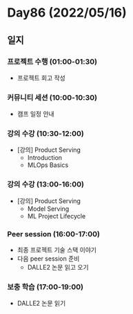 # Day86 (2022/05/16)

## 일지

### 프로젝트 수행 (01:00-01:30)

  * 프로젝트 회고 작성

### 커뮤니티 세션 (10:00-10:30)

  * 캠프 일정 안내

### 강의 수강 (10:30-12:00)

  * [강의] Product Serving
    * Introduction
    * MLOps Basics

### 강의 수강 (13:00-16:00)

  * [강의] Product Serving
    * Model Serving
    * ML Project Lifecycle

### Peer session (16:00-17:00)

  * 최종 프로젝트 기술 스택 이야기
  * 다음 peer session 준비
    * DALLE2 논문 읽고 오기

### 보충 학습 (17:00-19:00)

  * DALLE2 논문 읽기
